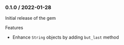 ### 0.1.0 / 2022-01-28

Initial release of the gem

Features
* Enhance `String` objects by adding `but_last` method

